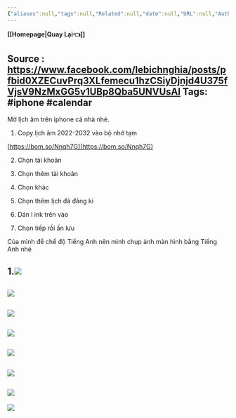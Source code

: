 ```yaml
---
{"aliases":null,"tags":null,"Related":null,"date":null,"URL":null,"Author":null,"dg-publish":true,"image":null,"permalink":"/IT/Mở lịch âm trên iphone/","dgPassFrontmatter":true,"noteIcon":"2","created":"2024-01-24T13:08:53.594+07:00","updated":"2024-01-24T17:32:12.098+07:00"}
---
```


**[[Homepage\|Quay Lại👈]]**

Source : https://www.facebook.com/lebichnghia/posts/pfbid0XZECuvPrq3XLfemecu1hzCSiyDjnjd4U375fVjsV9NzMxGG5v1UBp8Qba5UNVUsAl
Tags: #iphone #calendar
---
Mở lịch âm trên iphone cả nhà nhé.

1. Copy lịch âm 2022-2032 vào bộ nhớ tạm

[https://bom.so/Nnqh7G](https://bom.so/Nnqh7G)

2. Chọn tài khoản

3. Chọn thêm tài khoản

4. Chọn khác

5. Chọn thêm lịch đã đăng kí

6. Dán l ink trên vào

7. Chọn tiếp rồi ấn lưu

Của mình để chế độ Tiếng Anh nên mình chụp ảnh màn hình bằng Tiếng Anh nhé

1.![](https://i.imgur.com/FiliGIq.png)
---
![](https://i.imgur.com/nIpOZ3y.png)
---
![](https://i.imgur.com/6K63JR1.png)
---
![](https://i.imgur.com/pSY2VFR.png)
---
![](https://i.imgur.com/eGZZf3i.png)
---
![](https://i.imgur.com/HXIK57V.png)
---
![](https://i.imgur.com/ML91HTC.png)
---
![](https://i.imgur.com/Y4B85u9.png)
